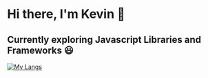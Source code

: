 # Hi there, I'm Kevin 👋
## Currently exploring Javascript Libraries and Frameworks 😃

[![My Langs](https://skillicons.dev/icons?i=java,js,html,css,c,python,react,nodejs,express,nextjs,mongodb)](https://skillicons.dev)

